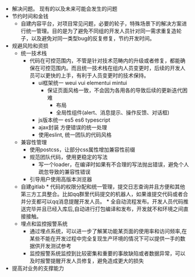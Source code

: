 * 解决问题。 现有的以及未来可能会发生的问题
* 节约时间和金钱
    * 自建内容平台，对项目常见问题，必要的轮子，特殊场景下的解决方案进行统一管理。目的是为了避免不同组的开发人员针对同一需求重复造轮子，以及避免对同一类型bug的反复修复，节约开发时间。
* 规避风险和资损
    * 统一技术栈
        * 代码在可控范围内，不管是针对技术范畴内的升级或者修复，都能确保在可控范围内。而且统一技术栈在组内人员变更时，后续的开发人员可以更快的上手，有利于人员变更时的技术保持。
            * ui框架统一 weui vui elementui mintui
                * 保证页面风格一致，不会因为各用各的导致后续的更新迭代困难
                    * 布局
                    * 全局性组件(alert、消息提示、操作反馈、对话框)
            * js版本统一 es5 es6 typescript
            * ajax封装 方便错误的统一处理
            * 使用eslint, 统一团队的代码风格
    * 兼容性管理
        * 使用postcss，让部分css属性增加兼容性前缀
        * 规范团队代码，使用更稳定的写法
            * 写一个loader，在编译时如果有不合理的写法抛出错误，避免个人疏忽导致的兼容性错误
        * 引导用户使用高版本浏览器
    * 自建gitlab
            * 代码的权限分配和统一管理，提交日志查询并且方便和其他第三方工具整合。比如qq群里代码提交的机器人，如果谁提交代码或者合并分支都可以qq消息提醒开发人员。
            * 全自动流程发布。开发人员代码推送完毕并且已经入库后,自动进行打包编译和发布，开发就不和环境之间直接接触。
    * 埋点和监控报警系统
        * 通过埋点系统，可以进一步了解某功能某页面的使用率和访问频率,在某些不能在开发过程中完全复现生产环境的情况下可以提供一手的数据供开发测试参考
        * 监控报警系统监控到比较密集和重要的事故缺陷或者数据异常，可以及时报警提醒开发人员修复，避免造成更大的损失
* 提高对业务的支撑能力